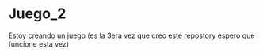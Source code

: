 # Juego_2
Estoy creando un juego (es la 3era vez que creo este repostory espero que funcione esta vez)
